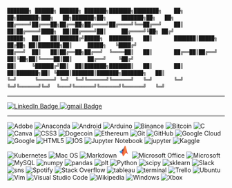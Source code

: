 
```
███████╗ ██████╗ ██████╗ ███████╗███████╗████████╗    ██╗  ██╗███████╗███╗   ██╗███████╗██╗     ███████╗██╗   ██╗
██╔════╝██╔═══██╗██╔══██╗██╔════╝██╔════╝╚══██╔══╝    ██║  ██║██╔════╝████╗  ██║██╔════╝██║     ██╔════╝╚██╗ ██╔╝
█████╗  ██║   ██║██████╔╝█████╗  ███████╗   ██║       ███████║█████╗  ██╔██╗ ██║███████╗██║     █████╗   ╚████╔╝ 
██╔══╝  ██║   ██║██╔══██╗██╔══╝  ╚════██║   ██║       ██╔══██║██╔══╝  ██║╚██╗██║╚════██║██║     ██╔══╝    ╚██╔╝  
██║     ╚██████╔╝██║  ██║███████╗███████║   ██║       ██║  ██║███████╗██║ ╚████║███████║███████╗███████╗   ██║   
╚═╝      ╚═════╝ ╚═╝  ╚═╝╚══════╝╚══════╝   ╚═╝       ╚═╝  ╚═╝╚══════╝╚═╝  ╚═══╝╚══════╝╚══════╝╚══════╝   ╚═╝   
```

---

<div id="badges">
    <a href = "https://www.linkedin.com/in/hinzle/">
         <img src="https://img.shields.io/badge/LinkedIn-blue?logo=linkedin&logoColor=white" alt="LinkedIn Badge"/>
    </a>
    <a href = "mailto:foresthensley@gmail.com">
        <img src="https://img.shields.io/badge/Gmail-D14836?logo=gmail&logoColor=white" alt="gmail Badge"/>
    </a>
</div>

---

![Adobe](https://img.shields.io/badge/adobe-%23FF0000.svg?style=for-the-badge&logo=adobe&logoColor=white)
![Anaconda](https://img.shields.io/badge/Anaconda-%2344A833.svg?style=for-the-badge&logo=anaconda&logoColor=white)
![Android](https://img.shields.io/badge/Android-3DDC84?style=for-the-badge&logo=android&logoColor=white)
![Arduino](https://img.shields.io/badge/-Arduino-00979D?style=for-the-badge&logo=Arduino&logoColor=white)
![Binance](https://img.shields.io/badge/Binance-FCD535?style=for-the-badge&logo=binance&logoColor=white)
![Bitcoin](https://img.shields.io/badge/Bitcoin-000?style=for-the-badge&logo=bitcoin&logoColor=white)
![C](https://img.shields.io/badge/c-%2300599C.svg?style=for-the-badge&logo=c&logoColor=white)
![Canva](https://img.shields.io/badge/Canva-%2300C4CC.svg?style=for-the-badge&logo=Canva&logoColor=white)
![CSS3](https://img.shields.io/badge/css3-%231572B6.svg?style=for-the-badge&logo=css3&logoColor=white)
![Dogecoin](https://img.shields.io/badge/dogecoin-B59A30?style=for-the-badge&logo=dogecoin&logoColor=white)
![Ethereum](https://img.shields.io/badge/Ethereum-3C3C3D?style=for-the-badge&logo=Ethereum&logoColor=white)
![Git](https://img.shields.io/badge/git-%23F05033.svg?style=for-the-badge&logo=git&logoColor=white)
![GitHub](https://img.shields.io/badge/github-%23121011.svg?style=for-the-badge&logo=github&logoColor=white)
![Google Cloud](https://img.shields.io/badge/GoogleCloud-%234285F4.svg?style=for-the-badge&logo=google-cloud&logoColor=white)
![Google](https://img.shields.io/badge/google-4285F4?style=for-the-badge&logo=google&logoColor=white)
![HTML5](https://img.shields.io/badge/html5-%23E34F26.svg?style=for-the-badge&logo=html5&logoColor=white)
![IOS](https://img.shields.io/badge/iOS-000000?style=for-the-badge&logo=ios&logoColor=white)
![Jupyter Notebook](https://img.shields.io/badge/jupyter-%23FA0F00.svg?style=for-the-badge&logo=jupyter&logoColor=white)
![jupyter](https://img.shields.io/badge/-Jupyter_Lab-818589?style=for-the-badge&logo=jupyter&logoColor=orange)
![Kaggle](https://img.shields.io/badge/Kaggle-035a7d?style=for-the-badge&logo=kaggle&logoColor=white)
![Kubernetes](https://img.shields.io/badge/kubernetes-%23326ce5.svg?style=for-the-badge&logo=kubernetes&logoColor=white)
![Mac OS](https://img.shields.io/badge/mac%20os-000000?style=for-the-badge&logo=macos&logoColor=F0F0F0)
![Markdown](https://img.shields.io/badge/markdown-%23000000.svg?style=for-the-badge&logo=markdown&logoColor=white)
<img src="https://github.com/devicons/devicon/blob/master/icons/matlab/matlab-original.svg" title="MATLAB" alt="MATLAB" width="23" height="31"/>&nbsp;
![Microsoft Office](https://img.shields.io/badge/Microsoft_Office-D83B01?style=for-the-badge&logo=microsoft-office&logoColor=white)
![Microsoft](https://img.shields.io/badge/Microsoft-0078D4?style=for-the-badge&logo=microsoft&logoColor=white)
![MySQL](https://img.shields.io/badge/mysql-%2300f.svg?style=for-the-badge&logo=mysql&logoColor=white)
![numpy](https://img.shields.io/badge/-NumPy-5092e4?style=for-the-badge&logo=numpy&logoColor=D4EFEB)
![pandas](https://img.shields.io/badge/-Pandas-321637?style=for-the-badge&logo=pandas&logoColor=white)
![plt](https://img.shields.io/badge/-Matplotlib-095090?style=for-the-badge&logo=matplotlib&logoColor=D4EFEB)
![Python](https://img.shields.io/badge/python-3670A0?style=for-the-badge&logo=python&logoColor=ffdd54)
![scipy](https://img.shields.io/badge/-SciPy-094e8b?style=for-the-badge&logo=scipy&logoColor=white)
![sklearn](https://img.shields.io/badge/-SciKit--Learn-dc900e?style=for-the-badge&logo=scikit-learn&logoColor=white)
![Slack](https://img.shields.io/badge/Slack-4A154B?style=for-the-badge&logo=slack&logoColor=white)
![sns](https://img.shields.io/badge/-Seaborn-7a85bd?style=for-the-badge&logo=seaborn&logoColor=D4EFEB)
![Spotify](https://img.shields.io/badge/Spotify-1ED760?style=for-the-badge&logo=spotify&logoColor=white)
![Stack Overflow](https://img.shields.io/badge/-Stackoverflow-FE7A16?style=for-the-badge&logo=stack-overflow&logoColor=white)
![tableau](https://img.shields.io/badge/-Tableau-blue?style=for-the-badge&logo=tableau&logoColor=white)
![terminal](https://img.shields.io/badge/-Terminal-black?style=for-the-badge&logo=apple&logoColor=white)
![Trello](https://img.shields.io/badge/Trello-%23026AA7.svg?style=for-the-badge&logo=Trello&logoColor=white)
![Ubuntu](https://img.shields.io/badge/Ubuntu-E95420?style=for-the-badge&logo=ubuntu&logoColor=white)
![Vim](https://img.shields.io/badge/VIM-%2311AB00.svg?style=for-the-badge&logo=vim&logoColor=white)
![Visual Studio Code](https://img.shields.io/badge/Visual%20Studio%20Code-0078d7.svg?style=for-the-badge&logo=visual-studio-code&logoColor=white)
![Wikipedia](https://img.shields.io/badge/Wikipedia-%23000000.svg?style=for-the-badge&logo=wikipedia&logoColor=white)
![Windows](https://img.shields.io/badge/Windows-0078D6?style=for-the-badge&logo=windows&logoColor=white)
![Xbox](https://img.shields.io/badge/Hinzle2892-%23107C10.svg?style=for-the-badge&logo=Xbox&logoColor=white)
